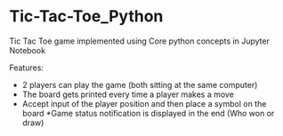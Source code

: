 # Tic-Tac-Toe_Python
Tic Tac Toe game implemented using Core python concepts in Jupyter Notebook

Features:

* 2 players can play the game (both sitting at the same computer)
* The board gets printed every time a player makes a move
* Accept input of the player position and then place a symbol on the board
*Game status notification is displayed in the end (Who won or draw)
